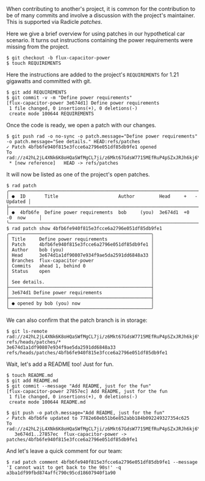 When contributing to another's project, it is common for the contribution to be
of many commits and involve a discussion with the project's maintainer.  This is supported
via Radicle *patches*.

Here we give a brief overview for using patches in our hypothetical car
scenario.  It turns out instructions containing the power requirements were
missing from the project.

```
$ git checkout -b flux-capacitor-power
$ touch REQUIREMENTS
```

Here the instructions are added to the project's `REQUIREMENTS` for 1.21
gigawatts and committed with git.

```
$ git add REQUIREMENTS
$ git commit -v -m "Define power requirements"
[flux-capacitor-power 3e674d1] Define power requirements
 1 file changed, 0 insertions(+), 0 deletions(-)
 create mode 100644 REQUIREMENTS
```

Once the code is ready, we open a patch with our changes.

``` (stderr)
$ git push rad -o no-sync -o patch.message="Define power requirements" -o patch.message="See details." HEAD:refs/patches
✓ Patch 4bfb6fe940f815e3fcce6a2796e051df85db9fe1 opened
To rad://z42hL2jL4XNk6K8oHQaSWfMgCL7ji/z6Mkt67GdsW7715MEfRuP4pSZxJRJh6kj6Y48WRqVv4N1tRk
 * [new reference]   HEAD -> refs/patches
```

It will now be listed as one of the project's open patches.

```
$ rad patch
╭────────────────────────────────────────────────────────────────────────────────╮
│ ●  ID       Title                      Author         Head     +   -   Updated │
├────────────────────────────────────────────────────────────────────────────────┤
│ ●  4bfb6fe  Define power requirements  bob     (you)  3e674d1  +0  -0  now     │
╰────────────────────────────────────────────────────────────────────────────────╯
$ rad patch show 4bfb6fe940f815e3fcce6a2796e051df85db9fe1
╭────────────────────────────────────────────────────╮
│ Title     Define power requirements                │
│ Patch     4bfb6fe940f815e3fcce6a2796e051df85db9fe1 │
│ Author    bob (you)                                │
│ Head      3e674d1a1df90807e934f9ae5da2591dd6848a33 │
│ Branches  flux-capacitor-power                     │
│ Commits   ahead 1, behind 0                        │
│ Status    open                                     │
│                                                    │
│ See details.                                       │
├────────────────────────────────────────────────────┤
│ 3e674d1 Define power requirements                  │
├────────────────────────────────────────────────────┤
│ ● opened by bob (you) now                          │
╰────────────────────────────────────────────────────╯
```

We can also confirm that the patch branch is in storage:

```
$ git ls-remote rad://z42hL2jL4XNk6K8oHQaSWfMgCL7ji/z6Mkt67GdsW7715MEfRuP4pSZxJRJh6kj6Y48WRqVv4N1tRk refs/heads/patches/*
3e674d1a1df90807e934f9ae5da2591dd6848a33	refs/heads/patches/4bfb6fe940f815e3fcce6a2796e051df85db9fe1
```

Wait, let's add a README too! Just for fun.

```
$ touch README.md
$ git add README.md
$ git commit --message "Add README, just for the fun"
[flux-capacitor-power 27857ec] Add README, just for the fun
 1 file changed, 0 insertions(+), 0 deletions(-)
 create mode 100644 README.md
```
``` (stderr) RAD_SOCKET=/dev/null
$ git push -o patch.message="Add README, just for the fun"
✓ Patch 4bfb6fe updated to 7782e60eb51b6e852abb184b092249327354c625
To rad://z42hL2jL4XNk6K8oHQaSWfMgCL7ji/z6Mkt67GdsW7715MEfRuP4pSZxJRJh6kj6Y48WRqVv4N1tRk
   3e674d1..27857ec  flux-capacitor-power -> patches/4bfb6fe940f815e3fcce6a2796e051df85db9fe1
```

And let's leave a quick comment for our team:

```
$ rad patch comment 4bfb6fe940f815e3fcce6a2796e051df85db9fe1 --message 'I cannot wait to get back to the 90s!' -q
a3ba1df99fbd874affc790c95cd18607940f1a90
```
